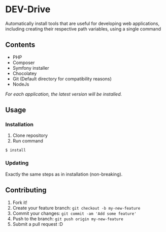 # DEV-Drive
Automatically install tools that are useful for developing web applications,
including creating their respective path variables, using a single command

## Contents
- PHP
- Composer
- Symfony installer
- Chocolatey
- Git (Default directory for compatibility reasons)
- NodeJs

_For each application, the latest version will be installed._

## Usage
### Installation
1. Clone repository
2. Run command
```
$ install
```
### Updating
Exactly the same steps as in installation (non-breaking).

## Contributing
1. Fork it!
2. Create your feature branch: `git checkout -b my-new-feature`
3. Commit your changes: `git commit -am 'Add some feature'`
4. Push to the branch: `git push origin my-new-feature`
5. Submit a pull request :D
